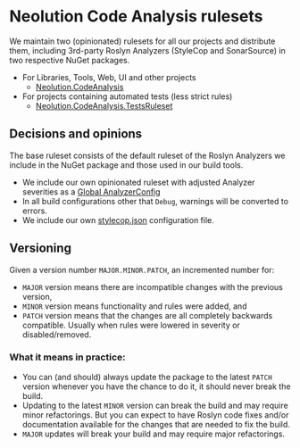 # Neolution Code Analysis rulesets
We maintain two (opinionated) rulesets for all our projects and distribute them, including 3rd-party Roslyn Analyzers (StyleCop and SonarSource) in two respective NuGet packages.

- For Libraries, Tools, Web, UI and other projects
  - [Neolution.CodeAnalysis](https://www.nuget.org/packages/Neolution.CodeAnalysis/)
- For projects containing automated tests (less strict rules)
  - [Neolution.CodeAnalysis.TestsRuleset](https://www.nuget.org/packages/Neolution.CodeAnalysis.TestsRuleset/)

## Decisions and opinions
The base ruleset consists of the default ruleset of the Roslyn Analyzers we include in the NuGet package and those used in our build tools.

- We include our own opinionated ruleset with adjusted Analyzer severities as a [Global AnalyzerConfig](https://learn.microsoft.com/en-us/dotnet/fundamentals/code-analysis/configuration-files#global-analyzerconfig)
- In all build configurations other that `Debug`, warnings will be converted to errors.
- We include our own [stylecop.json](https://github.com/DotNetAnalyzers/StyleCopAnalyzers/blob/master/documentation/Configuration.md) configuration file.

## Versioning
Given a version number `MAJOR.MINOR.PATCH`, an incremented number for:

- `MAJOR` version means there are incompatible changes with the previous version,
- `MINOR` version means functionality and rules were added, and
- `PATCH` version means that the changes are all completely backwards compatible. Usually when rules were lowered in severity or disabled/removed.

### What it means in practice:
- You can (and should) always update the package to the latest `PATCH` version whenever you have the chance to do it, it should never break the build. 
- Updating to the latest `MINOR` version can break the build and may require minor refactorings. But you can expect to have Roslyn code fixes and/or documentation available for the changes that are needed to fix the build.
-  `MAJOR` updates will break your build and may require major refactorings.